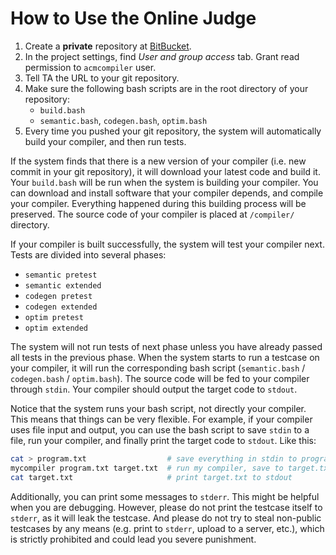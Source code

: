 # How to Use the Online Judge

1. Create a **private** repository at [BitBucket](https://bitbucket.org/).
2. In the project settings, find *User and group access* tab. Grant read permission to `acmcompiler` user.
3. Tell TA the URL to your git repository.
4. Make sure the following bash scripts are in the root directory of your repository:
    * `build.bash`
    * `semantic.bash`, `codegen.bash`, `optim.bash`
5. Every time you pushed your git repository, the system will automatically build your compiler, and then run tests.

If the system finds that there is a new version of your compiler (i.e. new commit in your git repository), it will download your latest code and build it. Your `build.bash` will be run when the system is building your compiler. You can download and install software that your compiler depends, and compile your compiler. Everything happened during this building process will be preserved. The source code of your compiler is placed at `/compiler/` directory.

If your compiler is built successfully, the system will test your compiler next. Tests are divided into several phases:

* `semantic pretest`
* `semantic extended`
* `codegen pretest`
* `codegen extended`
* `optim pretest`
* `optim extended`

The system will not run tests of next phase unless you have already passed all tests in the previous phase. When the system starts to run a testcase on your compiler, it will run the corresponding bash script (`semantic.bash` / `codegen.bash` / `optim.bash`). The source code will be fed to your compiler through `stdin`. Your compiler should output the target code to `stdout`.

Notice that the system runs your bash script, not directly your compiler. This means that things can be very flexible. For example, if your compiler uses file input and output, you can use the bash script to save `stdin` to a file, run your compiler, and finally print the target code to `stdout`. Like this:

```bash
cat > program.txt                  # save everything in stdin to program.txt
mycompiler program.txt target.txt  # run my compiler, save to target.txt
cat target.txt                     # print target.txt to stdout
```

Additionally, you can print some messages to `stderr`. This might be helpful when you are debugging. However, please do not print the testcase itself to `stderr`, as it will leak the testcase. And please do not try to steal non-public testcases by any means (e.g. print to `stderr`, upload to a server, etc.), which is strictly prohibited and could lead you severe punishment.
